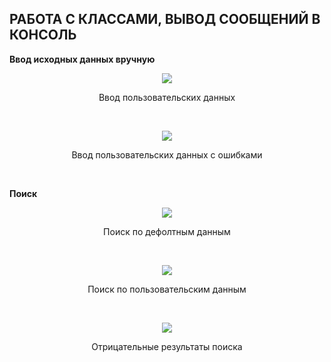 ## РАБОТА С КЛАССАМИ, ВЫВОД СООБЩЕНИЙ В КОНСОЛЬ

**Ввод исходных данных вручную**

<p align="center">
   <img src="https://github.com/dr-number/prog_lan_larionov_lab_3_cyclic_processes/blob/master/screens/input_init_data.jpg">
   <p align="center">Ввод пользовательских данных</p>
</p>
</br>

<p align="center">
   <img src="https://github.com/dr-number/prog_lan_larionov_lab_3_cyclic_processes/blob/master/screens/input_init_user_data_and_errors">
   <p align="center">Ввод пользовательских данных с ошибками</p>
</p>
</br>

**Поиск**

<figure>
   <p align="center">
      <img src="https://github.com/dr-number/prog_lan_larionov_lab_3_cyclic_processes/blob/master/screens/find_default_data.jpg">
      <p align="center">Поиск по дефолтным данным</p>
   </p>
</figure>
</br>

<figure>
   <p align="center">
      <img src="https://github.com/dr-number/prog_lan_larionov_lab_3_cyclic_processes/blob/master/screens/find_user_data.jpg">
      <p align="center">Поиск по пользовательским данным</p>
   </p>
</figure>
</br>

<figure>
   <p align="center">
      <img src="https://github.com/dr-number/prog_lan_larionov_lab_3_cyclic_processes/blob/master/screens/tank_not_found.jpg">
      <p align="center">Отрицательные результаты поиска</p>
   </p>
</figure>
</br>

